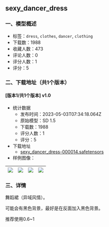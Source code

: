 ## sexy_dancer_dress
### 一、模型概述

- 标签：`dress`, `clothes`, `dancer`, `clothing`
- 下载数：1988
- 收藏人数：473
- 评论人数：0
- 评分人数：1
- 评分：5

### 二、下载地址（共1个版本）

#### [版本1/共1个版本] v1.0

- 统计数据
  - 发布时间：2023-05-03T07:34:18.064Z
  - 原始模型：SD 1.5
  - 下载数：1988
  - 评分人数：1
  - 评分：5
- 下载地址
  - [sexy_dancer_dress-000014.safetensors](https://civitai.com/api/download/models/61189)
- 样例图像：

| <img src="https://image.civitai.com/xG1nkqKTMzGDvpLrqFT7WA/81c07f3e-829b-4952-a019-300434d0b651/width=450/670797.jpeg" /> | <img src="https://image.civitai.com/xG1nkqKTMzGDvpLrqFT7WA/14b7e818-d23b-436a-bc8d-680832326e04/width=450/670799.jpeg" /> | <img src="https://image.civitai.com/xG1nkqKTMzGDvpLrqFT7WA/2fd28a72-24e7-485e-8e9a-50d528cdc77b/width=450/670800.jpeg" /> | <img src="https://image.civitai.com/xG1nkqKTMzGDvpLrqFT7WA/579e2a88-7831-42c9-bb73-bdc8e42b731f/width=450/670801.jpeg" /> |
| ---- | ---- | ---- | ---- |


### 三、详情
<p>舞蹈裙（异域风情）。</p><p>可能会有黑色背景，最好是在反面加入黑色背景。</p><p>推荐使用0.6~1</p>